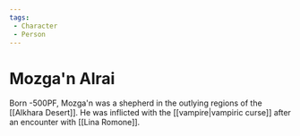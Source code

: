 ```yaml
---
tags:
 - Character
 - Person
---
```


# Mozga'n Alrai

Born -500PF, Mozga'n was a shepherd in the outlying regions of the [[Alkhara Desert]]. He was inflicted with the [[vampire|vampiric curse]] after an encounter with [[Lina Romone]].